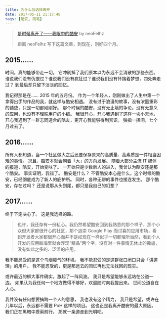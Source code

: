 ```yaml
---
title: 为什么我选择离开
date: 2017-05-11 21:17:48
tags: [酷安, 随笔]
---
```


>  [是时候离开了——我眼中的酷安](https://blog.nfz.moe/archives/coolapk-in-my-mind.html) by neoFelhz
>
>  距离 neoFelhz 写下这篇文章，到现在，刚好四个月。

## 2015……
时间，真的能够带走一切。
它冲刷掉了我们原本以为永远不会消散的那些东西。
谁说我们没有仇恨过？谁说我们没有疯狂过？谁说我们没有怀揣着梦想，四处奔走过？
到最后却只留下淡淡的回忆。
<!-- more -->
我记得那是在…… 2015 年的五月份。
作为一个年轻人，刚刚做出了人生中第一个拿得出手的作品的我，就这样与酷安相遇。
没有过于浪漫的故事，没有浓墨重彩的铺垫，只是一切都刚刚好。
那个时候的酷安，没有无止境的争论，没有无意义的应用，也没有不理睬用户的小编。
我很开心，开心我遇到了这样一块小天地，开心我遇到了一群志同道合的酷友，更开心我能够得到赏识。
弹指一挥间，七个月过去了。
## 2016……
所有人都知道，当一个社区做大之后还要保存原来的高质量、高素质是一件相当困难的事情。
况且，酷安本就会朝着「大」的方向发展。
随着大部分主流 IT 媒体的报道，酷安，开始变味了。
一开始只是少数新人的进入，我曾认为酷安还是那个酷安。
事实证明，我错了。
酷安是什么？
不管酷安本心是什么，这个时候的酷安，已经彻底成为了新人的庇护所。
同时，各种无聊的事件也接连发生。
那个酷安，存在过吗？
还是说那从头到尾，都只是我自己的幻想？
## 2017……
终于下定决心了。
这是我选择的路。

> 也许，我还存有一份私心。我仍然希望酷安回到我熟悉的那个样子，那个小众但大家都很开心的社区，那个追崇 Google Play 而讨喜的应用市场，看到开发者大家都很开心而并不是如现在一样似乎一切都理所当然，看到个人开发的应用脑海里就会浮现“精品”两个字，没有对一件事情无休止的撕逼，没有如此之多的、泛滥的应用。

我不能忍受的是这个乌烟瘴气的环境。
我不能忍受的是这群张口闭口只会「讲道理」的用户。
我不能忍受的，更是那远去的回忆再也无法找回的现实。

或许最近的柳大事件确实，激起了一阵风波。
我只是希望能够永远站在公道一边。
如果认为我任何一个地方做得不够好，欢迎随时向我提出来。
世间公道自在人心。

我并没有任何想要搞跨一个人的意思，
我也没有这个精力，
我只是希望，或许在几年以后，永远都不需要 PoH 这样的项目。
这也正是我离开酷安的最大原因。
我们正在黑暗中摸索前行。
那就一条道走到光明吧。
